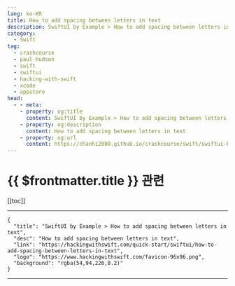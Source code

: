 ```yaml
---
lang: ko-KR
title: How to add spacing between letters in text
description: SwiftUI by Example > How to add spacing between letters in text
category:
  - Swift
tag: 
  - crashcourse
  - paul-hudson
  - swift
  - swiftui
  - hacking-with-swift
  - xcode
  - appstore
head:
  - - meta:
    - property: og:title
      content: SwiftUI by Example > How to add spacing between letters in text
    - property: og:description
      content: How to add spacing between letters in text
    - property: og:url
      content: https://chanhi2000.github.io/crashcourse/swift/swiftui-by-example/02-working-with-static-text/how-to-add-spacing-between-letters-in-text.html
---
```


# {{ $frontmatter.title }} 관련

[[toc]]

---

```component VPCard
{
  "title": "SwiftUI by Example > How to add spacing between letters in text",
  "desc": "How to add spacing between letters in text",
  "link": "https://hackingwithswift.com/quick-start/swiftui/how-to-add-spacing-between-letters-in-text",
  "logo": "https://www.hackingwithswift.com/favicon-96x96.png",
  "background": "rgba(54,94,226,0.2)"
}
```

---

<TagLinks />